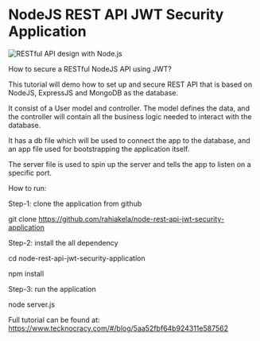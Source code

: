 # NodeJS REST API JWT Security Application
![RESTful API design with Node.js](https://cdn-images-1.medium.com/max/2000/1*jjYC9tuf4C3HkHCP5PcKTA.jpeg "RESTful API design with Node.js")

How to secure a RESTful NodeJS API using JWT?

This tutorial will demo how to set up and secure REST API that is based on
NodeJS, ExpressJS and  MongoDB as the database.

It consist of a User model and controller. The model
defines the data, and the controller will contain all 
the business logic needed to interact with the database. 

It has a db file which will be used to
connect the app to the database, and an app file used
for bootstrapping the application itself.

The server file is used to spin up the server and tells the
app to listen on a specific port.

How to run:

Step-1: clone the application from github

git clone https://github.com/rahiakela/node-rest-api-jwt-security-application

Step-2: install the all dependency

cd node-rest-api-jwt-security-application

npm install

Step-3: run the application

node server.js

Full tutorial can be found at:
https://www.tecknocracy.com/#/blog/5aa52fbf64b924311e587562
